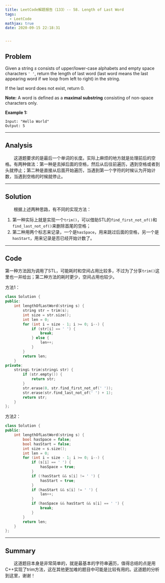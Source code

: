 ```yaml
---
title: LeetCode解题报告（133）-- 58. Length of Last Word
tags:
  - LeetCode
mathjax: true
date: 2020-09-15 22:18:31


---
```


## Problem

Given a string *s* consists of upper/lower-case alphabets and empty space characters `' '`, return the length of last word (last word means the last appearing word if we loop from left to right) in the string.

If the last word does not exist, return 0.

**Note:** A word is defined as a **maximal substring** consisting of non-space characters only.

<!-- more -->

**Example 1:**

```
Input: "Hello World"
Output: 5
```

------

## Analysis

&emsp;&emsp;这道题要求的是最后一个单词的长度。实际上麻烦的地方就是处理前后的空格。有两种做法：第一种是去掉后面的空格，然后从后往前遍历，遇到空格或者到头就停止；第二种是直接从后面开始遍历，当遇到第一个字符的时候认为开始计数，当遇到空格的时候就停止。

------

## Solution

&emsp;&emsp;根据上述两种思路，有不同的实现方法：

1. 第一种实际上就是实现一个`trim()`，可以借助STL的`find_first_not_of()`和`find_last_not_of()`来删除首尾的空格；
2. 第二种用两个标志来记录，一个是`hasSpace`，用来跳过后面的空格，另一个是`hasStart`，用来记录是否已经开始计数了。

------

## Code

第一种方法因为调用了STL，可能耗时和空间占用比较多，不过为了分享`trim()`这里也一并给出；第二种方法的耗时更少，空间占用也较少。

方法1：

```c++
class Solution {
public:
    int lengthOfLastWord(string s) {
        string str = trim(s);
        int size = str.size();
        int len = 0;
        for (int i = size - 1; i >= 0; i--) {
            if (str[i] == ' ') {
                break;
            } else {
                len++;
            }
        }
        return len;
    }
private:
    string& trim(string& str) {
        if (str.empty()) {
            return str;
        }
        str.erase(0, str.find_first_not_of(' '));
        str.erase(str.find_last_not_of(' ') + 1);
        return str;
    }
};
```

方法2：

```c++
class Solution {
public:
    int lengthOfLastWord(string s) {
        bool hasSpace = false;
        bool hasStart = false;
        int size = s.size();
        int len = 0;
        for (int i = size - 1; i >= 0; i--) {
            if (s[i] == ' ') {
                hasSpace = true;
            }
            if (!hasStart && s[i] != ' ') {
                hasStart = true;
            }
            if (hasStart && s[i] != ' ') {
                len++;
            }
            if (hasSpace && hasStart && s[i] == ' ') {
                break;
            }
        }
        return len;
    }
};
```

------

## Summary

&emsp;&emsp;这道题目本身是非常简单的，就是最基本的字符串遍历，值得总结的点是用C++实现了trim方法，这在其他更加难的题目中可能是比较有用的。这道题的分析到这里，谢谢！
